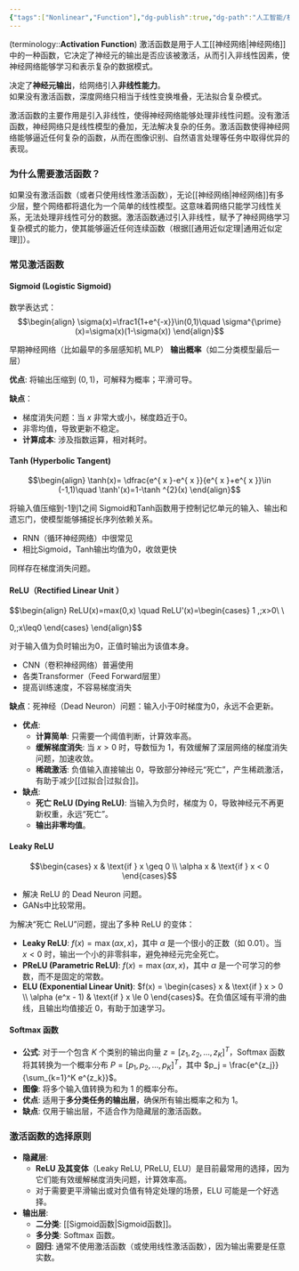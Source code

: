 ```yaml
---
{"tags":["Nonlinear","Function"],"dg-publish":true,"dg-path":"人工智能/机器学习/激活函数.md","permalink":"/人工智能/机器学习/激活函数/","dgPassFrontmatter":true,"noteIcon":"","created":"2024-05-21T15:20:28.460+08:00","updated":"2025-08-30T17:25:01.078+08:00"}
---
```



(terminology::**Activation Function**)
激活函数是用于人工[[神经网络\|神经网络]]中的一种函数，它决定了神经元的输出是否应该被激活，从而引入非线性因素，使神经网络能够学习和表示复杂的数据模式。

决定了**神经元输出**，给网络引入**非线性能力**。  
如果没有激活函数，深度网络只相当于线性变换堆叠，无法拟合复杂模式。

激活函数的主要作用是引入非线性，使得神经网络能够处理非线性问题。没有激活函数，神经网络只是线性模型的叠加，无法解决复杂的任务。激活函数使得神经网络能够逼近任何复杂的函数，从而在图像识别、自然语言处理等任务中取得优异的表现。


### 为什么需要激活函数？

如果没有激活函数（或者只使用线性激活函数），无论[[神经网络\|神经网络]]有多少层，整个网络都将退化为一个简单的线性模型。这意味着网络只能学习线性关系，无法处理非线性可分的数据。激活函数通过引入非线性，赋予了神经网络学习复杂模式的能力，使其能够逼近任何连续函数（根据[[通用近似定理\|通用近似定理]]）。


### 常见激活函数
#### Sigmoid (Logistic Sigmoid)
数学表达式：
$$\begin{align}
\sigma(x)=\frac1{1+e^{-x}}\in(0,1)\quad \sigma^{\prime}(x)=\sigma(x)(1-\sigma(x))
\end{align}$$

早期神经网络（比如最早的多层感知机 MLP）
**输出概率**（如二分类模型最后一层）

**优点**: 将输出压缩到 $(0, 1)$，可解释为概率；平滑可导。


**缺点**：
- 梯度消失问题：当 $x$ 非常大或小，梯度趋近于0。
- 非零均值，导致更新不稳定。
- **计算成本**: 涉及指数运算，相对耗时。

#### Tanh (Hyperbolic Tangent)
$$\begin{align}
\tanh(x)= \dfrac{e^{ x }-e^{ x }}{e^{ x }+e^{ x }}\in (-1,1)\quad \tanh'(x)=1-\tanh ^{2}(x)
\end{align}$$

将输入值压缩到-1到1之间
Sigmoid和Tanh函数用于控制记忆单元的输入、输出和遗忘门，使模型能够捕捉长序列依赖关系。
- RNN（循环神经网络）中很常见
- 相比Sigmoid，Tanh输出均值为0，收敛更快

同样存在梯度消失问题。




#### ReLU（Rectified Linear Unit ）

$$\begin{align}
ReLU(x)=max(0,x) \quad  ReLU'(x)=\begin{cases}
1 ,\;x>0\\ \\

0,\;x\leq0
\end{cases}
\end{align}$$


对于输入值为负时输出为0，正值时输出为该值本身。

- CNN（卷积神经网络）普遍使用
- 各类Transformer（Feed Forward层里）
- 提高训练速度，不容易梯度消失

**缺点**：死神经（Dead Neuron）问题：输入小于0时梯度为0，永远不会更新。


- **优点**: 
    - **计算简单**: 只需要一个阈值判断，计算效率高。
    - **缓解梯度消失**: 当 $x > 0$ 时，导数恒为 1，有效缓解了深层网络的梯度消失问题，加速收敛。
    - **稀疏激活**: 负值输入直接输出 0，导致部分神经元“死亡”，产生稀疏激活，有助于减少[[过拟合\|过拟合]]。
- **缺点**: 
    - **死亡 ReLU (Dying ReLU)**: 当输入为负时，梯度为 0，导致神经元不再更新权重，永远“死亡”。
    - **输出非零均值**。

#### Leaky ReLU
$$\begin{cases}
x & \text{if } x \geq 0 \\ \alpha x & \text{if } x < 0 
\end{cases}$$

- 解决 ReLU 的 Dead Neuron 问题。
- GANs中比较常用。

为解决“死亡 ReLU”问题，提出了多种 ReLU 的变体：

- **Leaky ReLU**: $f(x) = \max(\alpha x, x)$，其中 $\alpha$ 是一个很小的正数（如 0.01）。当 $x < 0$ 时，输出一个小的非零斜率，避免神经元完全死亡。
- **PReLU (Parametric ReLU)**: $f(x) = \max(\alpha x, x)$，其中 $\alpha$ 是一个可学习的参数，而不是固定的常数。
- **ELU (Exponential Linear Unit)**: $f(x) = \begin{cases} x & \text{if } x > 0 \\ \alpha (e^x - 1) & \text{if } x \le 0 \end{cases}$。在负值区域有平滑的曲线，且输出均值接近 0，有助于加速学习。


#### Softmax 函数

- **公式**: 对于一个包含 $K$ 个类别的输出向量 $z = [z_1, z_2, \dots, z_K]^T$，Softmax 函数将其转换为一个概率分布 $P = [p_1, p_2, \dots, p_K]^T$，其中 $p_j = \frac{e^{z_j}}{\sum_{k=1}^K e^{z_k}}$。
- **图像**: 将多个输入值转换为和为 1 的概率分布。
- **优点**: 适用于**多分类任务的输出层**，确保所有输出概率之和为 1。
- **缺点**: 仅用于输出层，不适合作为隐藏层的激活函数。
### 激活函数的选择原则
- **隐藏层**: 
    - **ReLU 及其变体**（Leaky ReLU, PReLU, ELU）是目前最常用的选择，因为它们能有效缓解梯度消失问题，计算效率高。
    - 对于需要更平滑输出或对负值有特定处理的场景，ELU 可能是一个好选择。
- **输出层**: 
    - **二分类**: [[Sigmoid函数\|Sigmoid函数]]。
    - **多分类**: Softmax 函数。
    - **回归**: 通常不使用激活函数（或使用线性激活函数），因为输出需要是任意实数。